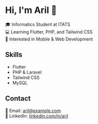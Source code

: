 # Hi, I'm Aril 👋

🎓 Informatics Student at ITATS  
💻 Learning Flutter, PHP, and Tailwind CSS  
🎯 Interested in Mobile & Web Development

## Skills
- Flutter
- PHP & Laravel
- Tailwind CSS
- MySQL

## Contact
📧 Email: aril@example.com  
🔗 LinkedIn: [linkedin.com/in/aril](https://linkedin.com/in/aril)
